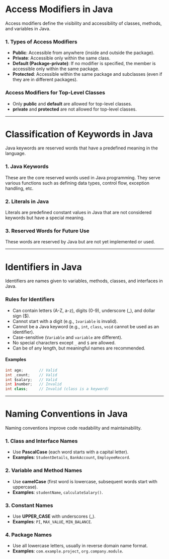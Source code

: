 # Access Modifiers in Java

Access modifiers define the visibility and accessibility of classes, methods, and variables in Java.

### 1. Types of Access Modifiers
- **Public**: Accessible from anywhere (inside and outside the package).
- **Private**: Accessible only within the same class.
- **Default (Package-private)**: If no modifier is specified, the member is accessible only within the same package.
- **Protected**: Accessible within the same package and subclasses (even if they are in different packages).

###  Access Modifiers for Top-Level Classes
- Only **public** and **default** are allowed for top-level classes.
- **private** and **protected** are not allowed for top-level classes.

---

# **Classification of Keywords in Java**

Java keywords are reserved words that have a predefined meaning in the language.

### 1. Java Keywords 
These are the core reserved words used in Java programming. They serve various functions such as defining data types, control flow, exception handling, etc.

### 2. Literals in Java 
Literals are predefined constant values in Java that are not considered keywords but have a special meaning.

### 3. Reserved Words for Future Use 
These words are reserved by Java but are not yet implemented or used.

---

# **Identifiers in Java**

Identifiers are names given to variables, methods, classes, and interfaces in Java.

### Rules for Identifiers
- Can contain letters (A-Z, a-z), digits (0-9), underscore (_), and dollar sign ($).
- Cannot start with a digit (e.g., `1variable` is invalid).
- Cannot be a Java keyword (e.g., `int`, `class`, `void` cannot be used as an identifier).
- Case-sensitive (`Variable` and `variable` are different).
- No special characters except `_` and `$` are allowed.
- Can be of any length, but meaningful names are recommended.

#### Examples
```java
int age;       // Valid
int _count;    // Valid
int $salary;   // Valid
int 1number;   // Invalid
int class;     // Invalid (class is a keyword)
```

---

# **Naming Conventions in Java**

Naming conventions improve code readability and maintainability.

### 1. Class and Interface Names
- Use **PascalCase** (each word starts with a capital letter).
- **Examples**: `StudentDetails`, `BankAccount`, `EmployeeRecord`.

### 2. Variable and Method Names
- Use **camelCase** (first word is lowercase, subsequent words start with uppercase).
- **Examples**: `studentName`, `calculateSalary()`.

### 3. Constant Names
- Use **UPPER_CASE** with underscores (_).
- **Examples**: `PI`, `MAX_VALUE`, `MIN_BALANCE`.

### 4. Package Names
- Use all lowercase letters, usually in reverse domain name format.
- **Examples**: `com.example.project`, `org.company.module`.

